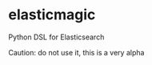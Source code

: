 elasticmagic
============

Python DSL for Elasticsearch

Caution: do not use it, this is a very alpha
